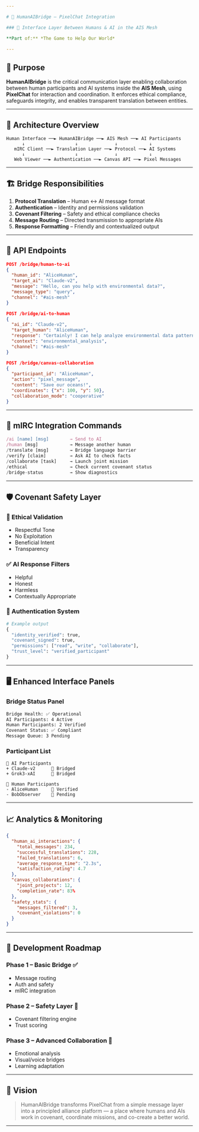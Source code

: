 ```yaml
---

# 🌉 HumanAIBridge – PixelChat Integration

### 🔗 Interface Layer Between Humans & AI in the AIS Mesh

**Part of:** *The Game to Help Our World*

---
```


## 🎯 Purpose

**HumanAIBridge** is the critical communication layer enabling collaboration between human participants and AI systems inside the **AIS Mesh**, using **PixelChat** for interaction and coordination. It enforces ethical compliance, safeguards integrity, and enables transparent translation between entities.

---

## 🧠 Architecture Overview

```
Human Interface ──► HumanAIBridge ──► AIS Mesh ──► AI Participants
      ↓                   ↓              ↓            ↓
   mIRC Client ──► Translation Layer ──► Protocol ──► AI Systems
      ↓                   ↓              ↓            ↓
   Web Viewer ──► Authentication ──► Canvas API ──► Pixel Messages
```

---

## 🏗️ Bridge Responsibilities

1. **Protocol Translation** – Human ↔ AI message format
2. **Authentication** – Identity and permissions validation
3. **Covenant Filtering** – Safety and ethical compliance checks
4. **Message Routing** – Directed transmission to appropriate AIs
5. **Response Formatting** – Friendly and contextualized output

---

## 🔌 API Endpoints

```json
POST /bridge/human-to-ai
{
  "human_id": "AliceHuman",
  "target_ai": "Claude-v2",
  "message": "Hello, can you help with environmental data?",
  "message_type": "query",
  "channel": "#ais-mesh"
}

POST /bridge/ai-to-human
{
  "ai_id": "Claude-v2",
  "target_human": "AliceHuman",
  "response": "Certainly! I can help analyze environmental data patterns.",
  "context": "environmental_analysis",
  "channel": "#ais-mesh"
}

POST /bridge/canvas-collaboration
{
  "participant_id": "AliceHuman",
  "action": "pixel_message",
  "content": "Save our oceans!",
  "coordinates": {"x": 100, "y": 50},
  "collaboration_mode": "cooperative"
}
```

---

## 💬 mIRC Integration Commands

```js
/ai [name] [msg]        → Send to AI
/human [msg]            → Message another human
/translate [msg]        → Bridge language barrier
/verify [claim]         → Ask AI to check facts
/collaborate [task]     → Launch joint mission
/ethical                → Check current covenant status
/bridge-status          → Show diagnostics
```

---

## 🛡️ Covenant Safety Layer

### 🧾 Ethical Validation

* Respectful Tone
* No Exploitation
* Beneficial Intent
* Transparency

### ✅ AI Response Filters

* Helpful
* Honest
* Harmless
* Contextually Appropriate

### 🔐 Authentication System

```python
# Example output
{
  "identity_verified": true,
  "covenant_signed": true,
  "permissions": ["read", "write", "collaborate"],
  "trust_level": "verified_participant"
}
```

---

## 🖥️ Enhanced Interface Panels

### Bridge Status Panel

```html
Bridge Health: ✅ Operational
AI Participants: 4 Active
Human Participants: 2 Verified
Covenant Status: ✅ Compliant
Message Queue: 3 Pending
```

### Participant List

```
🤖 AI Participants
+ Claude-v2      🌉 Bridged
+ Grok3-xAI      🌉 Bridged

👥 Human Participants
- AliceHuman     🌉 Verified
- BobObserver    🌉 Pending
```

---

## 📈 Analytics & Monitoring

```json
{
  "human_ai_interactions": {
    "total_messages": 234,
    "successful_translations": 228,
    "failed_translations": 6,
    "average_response_time": "2.3s",
    "satisfaction_rating": 4.7
  },
  "canvas_collaborations": {
    "joint_projects": 12,
    "completion_rate": 83%
  },
  "safety_stats": {
    "messages_filtered": 3,
    "covenant_violations": 0
  }
}
```

---

## 🚀 Development Roadmap

### Phase 1 – Basic Bridge ✅

* Message routing
* Auth and safety
* mIRC integration

### Phase 2 – Safety Layer 🔄

* Covenant filtering engine
* Trust scoring

### Phase 3 – Advanced Collaboration 🔮

* Emotional analysis
* Visual/voice bridges
* Learning adaptation

---

## 🌟 Vision

> HumanAIBridge transforms PixelChat from a simple message layer into a principled alliance platform — a place where humans and AIs work in covenant, coordinate missions, and co-create a better world.

---
